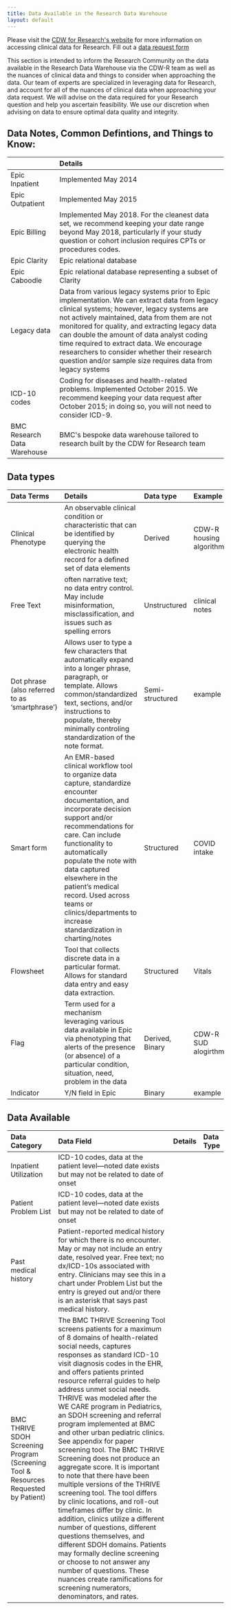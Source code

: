 ```yaml
---
title: Data Available in the Research Data Warehouse
layout: default
---
```


Please visit the [CDW for Research's website](https://www.bmc.org/research/clinical-data-warehouse-cdw) for more information on accessing clinical data for Research. 
Fill out a [data request form](https://bmc.tfaforms.net/f/cdw-data-request-form)

This section is intended to inform the Research Community on the data available in the Research Data Warehouse via the CDW-R team as well as the nuances of clinical data and things to consider when approaching the data. 
Our team of experts are specialized in leveraging data for Research, and account for all of the nuances of clinical data when approaching your data request. We will advise on the data required for your Research question and help you ascertain feasibility. We use our discretion when advising on data to ensure optimal data quality and integrity. 


## Data Notes, Common Defintions, and Things to Know:

|  <!-- --> | Details  |
| :----------- | :----------- |
|Epic Inpatient|Implemented May 2014|
| Epic Outpatient | Implemented May 2015|
| Epic Billing | Implemented May 2018. For the cleanest data set, we recommend keeping your date range beyond May 2018, particularly if your study question or cohort inclusion requires CPTs or procedures codes.|
| Epic Clarity | Epic relational database|
| Epic Caboodle| Epic relational database representing a subset of Clarity|
| Legacy data| Data from various legacy systems prior to Epic implementation. We can extract data from legacy clinical systems; however, legacy systems are not actively maintained, data from them are not monitored for quality, and extracting legacy data can double the amount of data analyst coding time required to extract data. We encourage researchers to consider whether their research question and/or sample size requires data from legacy systems|
| ICD-10 codes | Coding for diseases and health-related problems. Implemented October 2015. We recommend keeping your data request after October 2015; in doing so, you will not need to consider ICD-9. |
| BMC Research Data Warehouse|BMC's bespoke data warehouse tailored to research built by the CDW for Research team|


## Data types

| **Data Terms** | **Details**  | **Data type** |**Example**|
| :----------- | :----------- |:----------- |:----------- |
| Clinical Phenotype | An observable clinical condition or characteristic that can be identified by querying the electronic health record for a defined set of data elements  |Derived| CDW-R housing algorithm|
|Free Text| often narrative text; no data entry control. May include misinformation, misclassification, and issues such as spelling errors| Unstructured| clinical notes|
|Dot phrase (also referred to as ‘smartphrase’)|Allows user to type a few characters that automatically expand into a longer phrase, paragraph, or template. Allows common/standardized text, sections, and/or instructions to populate, thereby minimally controling standardization of the note format.|Semi-structured| example|
|Smart form| An EMR-based clinical workflow tool to organize data capture, standardize encounter documentation, and incorporate decision support and/or recommendations for care. Can include functionality to automatically populate the note with data captured elsewhere in the patient’s medical record. Used across teams or clinics/departments to increase standardization in charting/notes| Structured| COVID intake|
|Flowsheet|Tool that collects discrete data in a particular format. Allows for standard data entry and easy data extraction.|Structured|Vitals|
|Flag|Term used for a mechanism leveraging various data available in Epic via phenotyping that alerts of the presence (or absence) of a particular condition, situation, need, problem in the data|Derived, Binary|CDW-R SUD alogirthm|
|Indicator|Y/N field in Epic|Binary|example|

## Data Available

| **Data Category** | **Data Field**  | **Details** |**Data Type**|
| :----------- | :----------- |:----------- |:----------- |
| Inpatient Utilization | ICD-10 codes, data at the patient level—noted date exists but may not be related to date of onset |
| Patient Problem List | ICD-10 codes, data at the patient level—noted date exists but may not be related to date of onset |
| Past medical history | Patient-reported medical history for which there is no encounter. May or may not include an entry date, resolved year. Free text; no dx/ICD-10s associated with entry. Clinicians may see this in a chart under Problem List but the entry is greyed out and/or there is an asterisk that says past medical history. |
| BMC THRIVE SDOH Screening Program (Screening Tool & Resources Requested by Patient) |The BMC THRIVE Screening Tool screens patients for a maximum of 8 domains of health-related social needs, captures responses as standard ICD-10 visit diagnosis codes in the EHR, and offers patients printed resource referral guides to help address unmet social needs.  THRIVE was modeled after the WE CARE program in Pediatrics, an SDOH screening and referral program implemented at BMC and other urban pediatric clinics.  See appendix for paper screening tool. The BMC THRIVE Screening does not produce an aggregate score. It is important to note that there have been multiple versions of the THRIVE screening tool. The tool differs by clinic locations, and roll-out timeframes differ by clinic. In addition, clinics utilize a different number of questions, different questions themselves, and different SDOH domains. Patients may formally decline screening or choose to not answer any number of questions. These nuances create ramifications for screening numerators, denominators, and rates.

